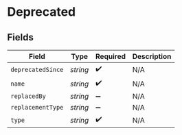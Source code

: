 # Deprecated


## Fields

| Field              | Type               | Required           | Description        |
| ------------------ | ------------------ | ------------------ | ------------------ |
| `deprecatedSince`  | *string*           | :heavy_check_mark: | N/A                |
| `name`             | *string*           | :heavy_check_mark: | N/A                |
| `replacedBy`       | *string*           | :heavy_minus_sign: | N/A                |
| `replacementType`  | *string*           | :heavy_minus_sign: | N/A                |
| `type`             | *string*           | :heavy_check_mark: | N/A                |